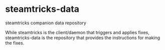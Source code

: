 # steamtricks-data

steamtricks companion data repository

While steamtricks is the client/daemon that triggers and applies fixes,
steamtricks-data is the repository that provides the instructions for making the
fixes.
